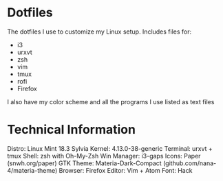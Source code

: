 # Dotfiles

The dotfiles I use to customize my Linux setup. Includes files for:
  * i3
  * urxvt
  * zsh
  * vim
  * tmux
  * rofi
  * Firefox

I also have my color scheme and all the programs I use listed as text files 

# Technical Information

Distro: Linux Mint 18.3 Sylvia 
Kernel: 4.13.0-38-generic
Terminal: urxvt + tmux
Shell: zsh with Oh-My-Zsh
Win Manager: i3-gaps
Icons: Paper (snwh.org/paper)
GTK Theme: Materia-Dark-Compact (github.com/nana-4/materia-theme)
Browser: Firefox
Editor: Vim + Atom
Font: Hack
